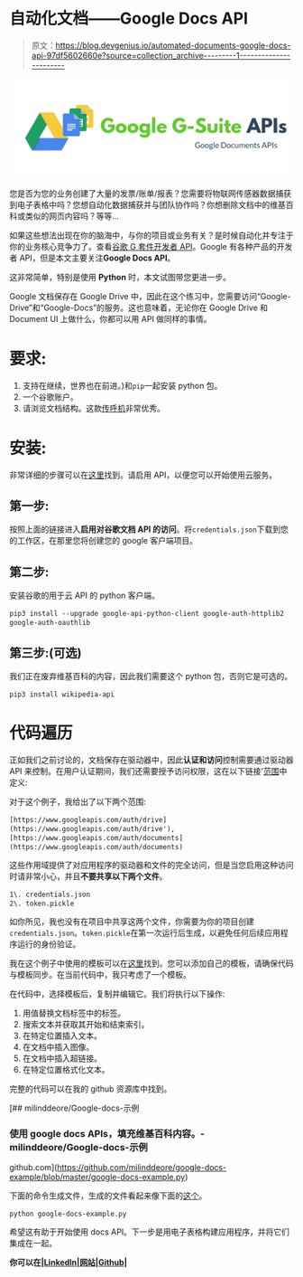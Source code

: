 # 自动化文档——Google Docs API

> 原文：<https://blog.devgenius.io/automated-documents-google-docs-api-97df5602660e?source=collection_archive---------1----------------------->

![](img/89aa99fb4b46c369f26b1ab927ebafd4.png)

您是否为您的业务创建了大量的发票/账单/报表？您需要将物联网传感器数据捕获到电子表格中吗？您想自动化数据捕获并与团队协作吗？你想删除文档中的维基百科或类似的网页内容吗？等等…

如果这些想法出现在你的脑海中，与你的项目或业务有关？是时候自动化并专注于你的业务核心竞争力了。查看[谷歌 G 套件开发者 API](https://developers.google.com/gsuite/products)。Google 有各种产品的开发者 API，但是本文主要关注**Google Docs API**。

这非常简单，特别是使用 **Python** 时，本文试图带您更进一步。

Google 文档保存在 Google Drive 中，因此在这个练习中，您需要访问“Google-Drive”和“Google-Docs”的服务。这也意味着，无论你在 Google Drive 和 Document UI 上做什么，你都可以用 API 做同样的事情。

# 要求:

1.  支持在继续，世界也在前进。)和`pip`一起安装 python 包。
2.  一个谷歌账户。
3.  请浏览文档结构。这款[传呼机](https://developers.google.com/docs/api/concepts/structure#start_and_end_index)非常优秀。

# 安装:

非常详细的步骤可以在[这里](https://developers.google.com/docs/api/quickstart/python)找到。请启用 API，以便您可以开始使用云服务。

## 第一步:

按照上面的链接进入**启用对谷歌文档 API 的访问**。将`credentials.json`下载到您的工作区，在那里您将创建您的 google 客户端项目。

## 第二步:

安装谷歌的用于云 API 的 python 客户端。

```
pip3 install --upgrade google-api-python-client google-auth-httplib2 google-auth-oauthlib
```

## 第三步:(可选)

我们正在废弃维基百科的内容，因此我们需要这个 python 包，否则它是可选的。

```
pip3 install wikipedia-api
```

# 代码遍历

正如我们之前讨论的，文档保存在驱动器中，因此**认证和访问**控制需要通过驱动器 API 来控制。在用户认证期间，我们还需要授予访问权限，这在以下链接'[范围](https://developers.google.com/drive/api/v2/about-auth)中定义:

对于这个例子，我给出了以下两个范围:

```
[https://www.googleapis.com/auth/drive](https://www.googleapis.com/auth/drive'), [https://www.googleapis.com/auth/documents](https://www.googleapis.com/auth/documents)
```

这些作用域提供了对应用程序的驱动器和文件的完全访问，但是当您启用这种访问时请非常小心，并且**不要共享以下两个文件**。

```
1\. credentials.json
2\. token.pickle
```

如你所见，我也没有在项目中共享这两个文件，你需要为你的项目创建`credentials.json`。`token.pickle`在第一次运行后生成，以避免任何后续应用程序运行的身份验证。

我在这个例子中使用的模板可以在[这里](https://docs.google.com/document/d/1a0C3AQ290uc0yFcVhLD36sj12mQdmv_VnSjh4WhnNvQ/edit#)找到。您可以添加自己的模板，请确保代码与模板同步。在当前代码中，我只考虑了一个模板。

在代码中，选择模板后，复制并编辑它。我们将执行以下操作:

1.  用值替换文档标签中的标签。
2.  搜索文本并获取其开始和结束索引。
3.  在特定位置插入文本。
4.  在文档中插入图像。
5.  在文档中插入超链接。
6.  在特定位置格式化文本。

完整的代码可以在我的 github 资源库中找到。

[](https://github.com/milinddeore/google-docs-example/blob/master/google-docs-example.py) [## milinddeore/Google-docs-示例

### 使用 google docs APIs，填充维基百科内容。-milinddeore/Google-docs-示例

github.com](https://github.com/milinddeore/google-docs-example/blob/master/google-docs-example.py) 

下面的命令生成文件，生成的文件看起来像下面的[这个](https://docs.google.com/document/d/1FiBzajfevDYyRVIbyDZnu_tCQh2T3bWMy6ayupKuLBs/edit)。

```
python google-docs-example.py
```

希望这有助于开始使用 docs API。下一步是用电子表格构建应用程序，并将它们集成在一起。

**你可以在|**[**LinkedIn**](https://www.linkedin.com/in/mdeore/)**|**[**网站**](https://tomdeore.wixsite.com/epoch)**|**[**Github**](https://github.com/milinddeore)**|**